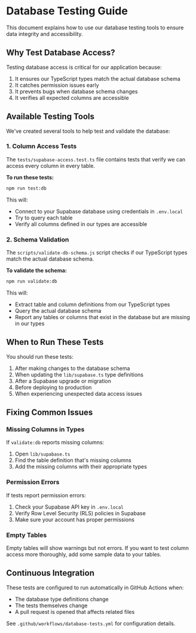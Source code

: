 # Database Testing Guide

This document explains how to use our database testing tools to ensure data integrity and accessibility.

## Why Test Database Access?

Testing database access is critical for our application because:

1. It ensures our TypeScript types match the actual database schema
2. It catches permission issues early
3. It prevents bugs when database schema changes
4. It verifies all expected columns are accessible

## Available Testing Tools

We've created several tools to help test and validate the database:

### 1. Column Access Tests

The `tests/supabase-access.test.ts` file contains tests that verify we can access every column in every table.

**To run these tests:**
```bash
npm run test:db
```

This will:
- Connect to your Supabase database using credentials in `.env.local`
- Try to query each table
- Verify all columns defined in our types are accessible

### 2. Schema Validation

The `scripts/validate-db-schema.js` script checks if our TypeScript types match the actual database schema.

**To validate the schema:**
```bash
npm run validate:db
```

This will:
- Extract table and column definitions from our TypeScript types
- Query the actual database schema
- Report any tables or columns that exist in the database but are missing in our types

## When to Run These Tests

You should run these tests:

1. After making changes to the database schema
2. When updating the `lib/supabase.ts` type definitions
3. After a Supabase upgrade or migration
4. Before deploying to production
5. When experiencing unexpected data access issues

## Fixing Common Issues

### Missing Columns in Types

If `validate:db` reports missing columns:

1. Open `lib/supabase.ts`
2. Find the table definition that's missing columns
3. Add the missing columns with their appropriate types

### Permission Errors

If tests report permission errors:

1. Check your Supabase API key in `.env.local`
2. Verify Row Level Security (RLS) policies in Supabase
3. Make sure your account has proper permissions

### Empty Tables

Empty tables will show warnings but not errors. If you want to test column access more thoroughly, add some sample data to your tables.

## Continuous Integration

These tests are configured to run automatically in GitHub Actions when:
- The database type definitions change
- The tests themselves change
- A pull request is opened that affects related files

See `.github/workflows/database-tests.yml` for configuration details. 